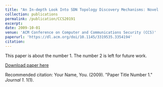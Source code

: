 ```yaml
---
title: "An In-depth Look Into SDN Topology Discovery Mechanisms: Novel Attacks and Practical Countermeasures"
collection: publications
permalink: /publication/CCS20191
excerpt:
date: 2009-10-01
venue: 'ACM Conference on Computer and Communications Security (CCS)'
paperurl: 'https://dl.acm.org/doi/10.1145/3319535.3354194'
citation:
---
```

This paper is about the number 1. The number 2 is left for future work.

[Download paper here](http://academicpages.github.io/files/paper1.pdf)

Recommended citation: Your Name, You. (2009). "Paper Title Number 1." <i>Journal 1</i>. 1(1).
